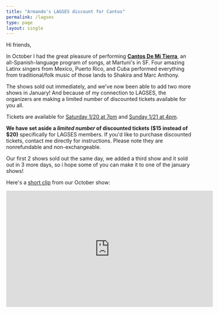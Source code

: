 ```yaml
---
title: "Armando's LAGSES discount for Cantos"
permalink: /lagses
type: page
layout: single
---
```


Hi friends,

In October I had the great pleasure of performing [**Cantos De Mi
Tierra**](http://cantosdemitierra.com/), an
all-Spanish-language program of songs, at Martuni's in SF.  Four amazing Latinx singers
from Mexico, Puerto Rico, and Cuba performed
everything from traditional/folk music of those lands to
Shakira and Marc Anthony. 

The shows sold out immediately, and we've now been able to add two
more shows in January!  And because of my connection to LAGSES, the
organizers are making a limited number of discounted tickets available
for you all. 

Tickets are available for 
[Saturday 1/20 at 7pm](https://www.tickettailor.com/events/livemusic/1057788) and 
[Sunday 1/21 at 4pm](https://www.tickettailor.com/events/livemusic/1057789).

**We have set aside a _limited number_ of discounted tickets ($15
instead of $20)** 
specifically for LAGSES members.  If you'd like to purchase
discounted tickets, contact me directly for instructions.  Please note
they are nonrefundable and non-exchangeable.  

Our first 2 shows sold
out the same day, we added a third show and it sold out in 3 more
days, so i hope some of you can make it to one of the january shows! 

Here's a [short clip](https://www.youtube.com/watch?v=N2782zx_LKw)
from our October show:

<iframe width="560" height="315" 
src="https://www.youtube.com/embed/N2782zx_LKw?si=WT2jZzM522vdFFi-" title="YouTube video player" frameborder="0" allowfullscreen></iframe>

